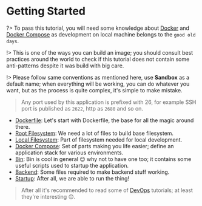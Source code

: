 # Getting Started

?> To pass this tutorial, you will need some knowledge about [Docker](https://docs.docker.com/) and
[Docker Compose](https://docs.docker.com/compose/) as development on local machine belongs to the
`good old days`.

!> This is one of the ways you can build an image; you should consult best practices around the world to
check if this tutorial does not contain some anti-patterns despite it was build with big care. 

!> Please follow same conventions as mentioned here, use **Sandbox** as a default name; when everything will
be working, you can do whatever you want, but as the process is quite complex, it's simple to make mistake.

> Any port used by this application is prefixed with 26, for example SSH port is published as `2622`, http as
`2680` and so on.

* [Dockerfile](/getting-started/dockerfile): Let's start with Dockerfile, the base for all the magic around there.
* [Root Filesystem](/getting-started/rootfs): We need a lot of files to build base filesystem.
* [Local Filesystem](/getting-started/localfs): Part of filesystem needed for local development.
* [Docker Compose](/getting-started/docker-compose): Set of parts making you life easier; define an application stack for
various environments.
* [Bin](/getting-started/bin): Bin is cool in general :wink: why not to have one too; it contains some useful scripts used
to startup the application.
* [Backend](/getting-started/backend): Some files required to make backend stuff working. 
* [Startup](/getting-started/startup): After all, we are able to run the thing!

> After all it's recommended to read some of [DevOps](/devops/index) tutorials; at least they're interesting :blush:.

